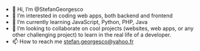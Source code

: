 - 👋 Hi, I’m @StefanGeorgesco
- 👀 I’m interested in coding web apps, both backend and frontend
- 🌱 I’m currently learning JavaScript, Python, PHP, Java
- 💞️ I’m looking to collaborate on cool projects (websites, web apps, or any other challenging project) to learn in the real life of a developer.
- 📫 How to reach me stefan.georgesco@yahoo.fr

<!---
StefanGeorgesco/StefanGeorgesco is a ✨ special ✨ repository because its `README.md` (this file) appears on your GitHub profile.
You can click the Preview link to take a look at your changes.
--->
